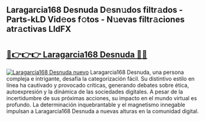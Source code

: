 ## Laragarcia168 Desnuda D𝚎sn𝚞dos filtr𝚊dos - Parts-kLD Vid𝚎os f𝚘tos - N𝚞evas filtr𝚊ciones atr𝚊ctivas LldFX

# <h2><a href="http://mb1b52.tromn.icu/?c=Laragarcia168+Desnuda">🔗👉👉👉 Laragarcia168 Desnuda 🔗🔗</a></h2>

[![Laragarcia168 Desnuda nuevo](https://i.imgur.com/pEAQMta.gif)](http://mb1b52.tromn.icu/?c=Laragarcia168+Desnuda)
Laragarcia168 Desnuda, una persona compleja e intrigante, desafía la categorización fácil. Su distintivo estilo en línea ha cautivado y provocado críticas, generando debates sobre ética, autoexpresión y la dinámica de las sociedades digitales. A pesar de la incertidumbre de sus próximas acciones, su impacto en el mundo virtual es profundo. La determinación inquebrantable y el magnetismo innegable impulsan a Laragarcia168 Desnuda a nuevas alturas en la comunidad digital.

